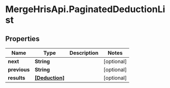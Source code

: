 # MergeHrisApi.PaginatedDeductionList

## Properties

Name | Type | Description | Notes
------------ | ------------- | ------------- | -------------
**next** | **String** |  | [optional] 
**previous** | **String** |  | [optional] 
**results** | [**[Deduction]**](Deduction.md) |  | [optional] 


